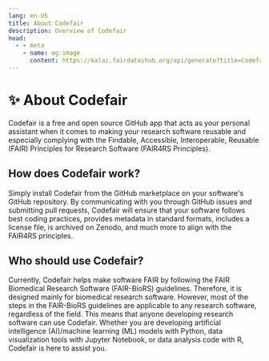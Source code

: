 ```yaml
---
lang: en-US
title: About Codefair
description: Overview of Codefair
head:
  - - meta
    - name: og:image
      content: https://kalai.fairdataihub.org/api/generate?title=Codefair%20Documentation&description=About%20Codefair&app=codefair&org=fairdataihub
---
```


# :sparkles: About Codefair

Codefair is a free and open source GitHub app that acts as your personal assistant when it comes to making your research software reusable and especially complying with the Findable, Accessible, Interoperable, Reusable (FAIR) Principles for Research Software (FAIR4RS Principles).

## How does Codefair work?

Simply install Codefair from the GitHub marketplace on your software's GitHub repository. By communicating with you through GitHub issues and submitting pull requests, Codefair will ensure that your software follows best coding practices, provides metadata in standard formats, includes a license file, is archived on Zenodo, and much more to align with the FAIR4RS principles.

## Who should use Codefair?

Currently, Codefair helps make software FAIR by following the FAIR Biomedical Research Software (FAIR-BioRS) guidelines. Therefore, it is designed mainly for biomedical research software. However, most of the steps in the FAIR-BioRS guidelines are applicable to any research software, regardless of the field. This means that anyone developing research software can use Codefair. Whether you are developing artificial intelligence (AI)/machine learning (ML) models with Python, data visualization tools with Jupyter Notebook, or data analysis code with R, Codefair is here to assist you.
